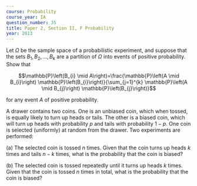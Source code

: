 ```yaml
---
course: Probability
course_year: IA
question_number: 35
title: Paper 2, Section II, F Probability
year: 2013
---
```




Let $\Omega$ be the sample space of a probabilistic experiment, and suppose that the sets $B_{1}, B_{2}, \ldots, B_{k}$ are a partition of $\Omega$ into events of positive probability. Show that

$$\mathbb{P}\left(B_{i} \mid A\right)=\frac{\mathbb{P}\left(A \mid B_{i}\right) \mathbb{P}\left(B_{i}\right)}{\sum_{j=1}^{k} \mathbb{P}\left(A \mid B_{j}\right) \mathbb{P}\left(B_{j}\right)}$$

for any event $A$ of positive probability.

A drawer contains two coins. One is an unbiased coin, which when tossed, is equally likely to turn up heads or tails. The other is a biased coin, which will turn up heads with probability $p$ and tails with probability $1-p$. One coin is selected (uniformly) at random from the drawer. Two experiments are performed:

(a) The selected coin is tossed $n$ times. Given that the coin turns up heads $k$ times and tails $n-k$ times, what is the probability that the coin is biased?

(b) The selected coin is tossed repeatedly until it turns up heads $k$ times. Given that the coin is tossed $n$ times in total, what is the probability that the coin is biased?